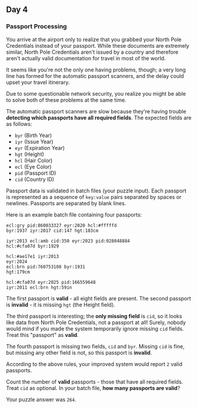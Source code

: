 ## Day 4

### Passport Processing

You arrive at the airport only to realize that you grabbed your North Pole Credentials instead of your passport. 
While these documents are extremely similar, North Pole Credentials aren't issued by a country and therefore 
aren't actually valid documentation for travel in most of the world.

It seems like you're not the only one having problems, though; a very long line has formed for the automatic 
passport scanners, and the delay could upset your travel itinerary.

Due to some questionable network security, you realize you might be able to solve both of these problems 
at the same time.

The automatic passport scanners are slow because they're having trouble **detecting which passports have 
all required fields**. The expected fields are as follows:

- `byr` (Birth Year)
- `iyr` (Issue Year)
- `eyr` (Expiration Year)
- `hgt` (Height)
- `hcl` (Hair Color)
- `ecl` (Eye Color)
- `pid` (Passport ID)
- `cid` (Country ID)

Passport data is validated in batch files (your puzzle input). Each passport is represented as a sequence of 
`key:value` pairs separated by spaces or newlines. Passports are separated by blank lines.

Here is an example batch file containing four passports:

```
ecl:gry pid:860033327 eyr:2020 hcl:#fffffd
byr:1937 iyr:2017 cid:147 hgt:183cm

iyr:2013 ecl:amb cid:350 eyr:2023 pid:028048884
hcl:#cfa07d byr:1929

hcl:#ae17e1 iyr:2013
eyr:2024
ecl:brn pid:760753108 byr:1931
hgt:179cm

hcl:#cfa07d eyr:2025 pid:166559648
iyr:2011 ecl:brn hgt:59in
```

The first passport is **valid** - all eight fields are present. The second passport is **invalid** - it is missing 
`hgt` (the Height field).

The third passport is interesting; the **only missing field** is `cid`, so it looks like data from North Pole 
Credentials, not a passport at all! Surely, nobody would mind if you made the system temporarily ignore 
missing `cid` fields. Treat this "passport" as **valid**.

The fourth passport is missing two fields, `cid` and `byr`. Missing `cid` is fine, but missing any other field 
is not, so this passport is **invalid**.

According to the above rules, your improved system would report `2` valid passports.

Count the number of **valid** passports - those that have all required fields. Treat `cid` as optional. In 
your batch file, **how many passports are valid**?

Your puzzle answer was `264`.
